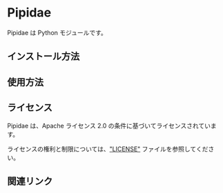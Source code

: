 # Pipidae

Pipidae は Python モジュールです。

## インストール方法

## 使用方法

## ライセンス

Pipidae は、Apache ライセンス 2.0 の条件に基づいてライセンスされています。

ライセンスの権利と制限については、["LICENSE"](LICENSE) ファイルを参照してください。

## 関連リンク
